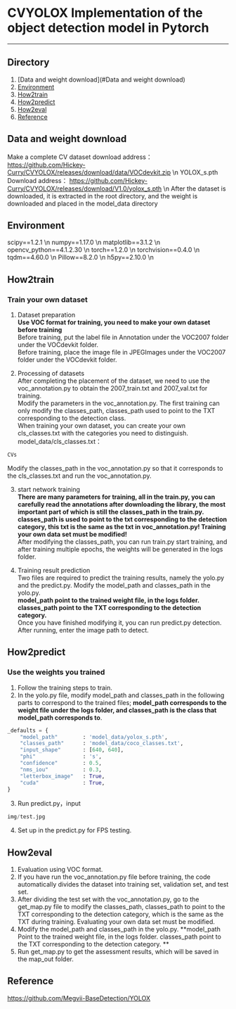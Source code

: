 # CVYOLOX   Implementation of the object detection model in Pytorch
---

## Directory
1. [Data and weight download](#Data and weight download)
2. [Environment](#Environment)
3. [How2train](#How2train)
4. [How2predict](#How2predict)
5. [How2eval](#How2eval)
6. [Reference](#Reference)

## Data and weight download
Make a complete CV dataset download address：https://github.com/Hickey-Curry/CVYOLOX/releases/download/data/VOCdevkit.zip   \n
YOLOX_s.pth Download address： https://github.com/Hickey-Curry/CVYOLOX/releases/download/V1.0/yolox_s.pth \n
After the dataset is downloaded, it is extracted in the root directory, and the weight is downloaded and placed in the model_data directory

## Environment
scipy==1.2.1 \n
numpy==1.17.0 \n
matplotlib==3.1.2 \n
opencv_python==4.1.2.30 \n
torch==1.2.0 \n
torchvision==0.4.0 \n
tqdm==4.60.0 \n
Pillow==8.2.0 \n
h5py==2.10.0 \n

## How2train
### Train your own dataset
1. Dataset preparation  
**Use VOC format for training, you need to make your own dataset before training**    
Before training, put the label file in Annotation under the VOC2007 folder under the VOCdevkit folder.   
Before training, place the image file in JPEGImages under the VOC2007 folder under the VOCdevkit folder.    

2. Processing of datasets   
After completing the placement of the dataset, we need to use the voc_annotation.py to obtain the 2007_train.txt and 2007_val.txt for training.   
Modify the parameters in the voc_annotation.py. The first training can only modify the classes_path, classes_path used to point to the TXT corresponding to the detection class.   
When training your own dataset, you can create your own cls_classes.txt with the categories you need to distinguish.  
model_data/cls_classes.txt：      
```python
CVs
```
Modify the classes_path in the voc_annotation.py so that it corresponds to the cls_classes.txt and run the voc_annotation.py.  

3. start network training  
**There are many parameters for training, all in the train.py, you can carefully read the annotations after downloading the library, the most important part of which is still the classes_path in the train.py.**  
**classes_path is used to point to the txt corresponding to the detection category, this txt is the same as the txt in voc_annotation.py! Training your own data set must be modified!**  
After modifying the classes_path, you can run train.py start training, and after training multiple epochs, the weights will be generated in the logs folder.    

4. Training result prediction    
Two files are required to predict the training results, namely the yolo.py and the predict.py. Modify the model_path and classes_path in the yolo.py.  
**model_path point to the trained weight file, in the logs folder.  
classes_path point to the TXT corresponding to the detection category.**  
Once you have finished modifying it, you can run predict.py detection. After running, enter the image path to detect.    


## How2predict 
### Use the weights you trained
1. Follow the training steps to train.
2. In the yolo.py file, modify model_path and classes_path in the following parts to correspond to the trained files; **model_path corresponds to the weight file under the logs folder, and classes_path is the class that model_path corresponds to**.
```python
_defaults = {
    "model_path"        : 'model_data/yolox_s.pth',
    "classes_path"      : 'model_data/coco_classes.txt',
    "input_shape"       : [640, 640],
    "phi"               : 's',
    "confidence"        : 0.5,
    "nms_iou"           : 0.3,
    "letterbox_image"   : True,
    "cuda"              : True,
}
```
3. Run predict.py，input 
```python
img/test.jpg
```
4. Set up in the predict.py for FPS testing.  

## How2eval 
1. Evaluation using VOC format.  
2. If you have run the voc_annotation.py file before training, the code automatically divides the dataset into training set, validation set, and test set.
3. After dividing the test set with the voc_annotation.py, go to the get_map.py file to modify the classes_path, classes_path to point to the TXT corresponding to the detection category, which is the same as the TXT during training. Evaluating your own data set must be modified.
4. Modify the model_path and classes_path in the yolo.py. **model_path Point to the trained weight file, in the logs folder. classes_path point to the TXT corresponding to the detection category. **  
5. Run get_map.py to get the assessment results, which will be saved in the map_out folder.

## Reference
https://github.com/Megvii-BaseDetection/YOLOX
